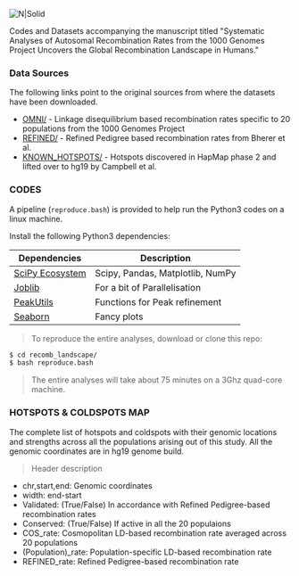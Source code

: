 ![N|Solid](http://www.ibab.ac.in/wp-content/uploads/2013/11/IBAB-logo.png)

Codes and Datasets accompanying the manuscript titled "Systematic Analyses of Autosomal Recombination Rates from the 1000 Genomes Project Uncovers the Global Recombination Landscape in Humans."

### Data Sources
The following links point to the original sources from where the datasets have been downloaded.
* [OMNI/](http://ftp.1000genomes.ebi.ac.uk/vol1/ftp/technical/working/20130507_omni_recombination_rates/) - Linkage disequilibrium based recombination rates specific to 20 populations from the 1000 Genomes Project
* [REFINED/](https://github.com/cbherer/Bherer_etal_SexualDimorphismRecombination) - Refined Pedigree based recombination rates from Bherer et al.
* [KNOWN_HOTSPOTS/](https://github.com/auton1/Campbell_et_al) - Hotspots discovered in HapMap phase 2 and lifted over to hg19 by Campbell et al.

### CODES

A pipeline (`reproduce.bash`) is provided to help run the Python3 codes on a linux machine.

Install the following Python3 dependencies:

| Dependencies | Description |
| ------ | ------ |
| [SciPy Ecosystem](https://www.scipy.org/about.html) | Scipy, Pandas, Matplotlib, NumPy|
| [Joblib](https://pypi.python.org/pypi/joblib) | For a  bit of Parallelisation
| [PeakUtils](https://pypi.python.org/pypi/PeakUtils) | Functions for Peak refinement
| [Seaborn](https://seaborn.pydata.org/) | Fancy plots |

>To reproduce the entire analyses, download or clone this repo:
```sh
$ cd recomb_landscape/
$ bash reproduce.bash
```
>The entire analyses will take about 75 minutes on a 3Ghz quad-core machine.

### HOTSPOTS & COLDSPOTS MAP

The complete list of hotspots and coldspots with their genomic locations and strengths across all the populations arising out of this study. All the genomic coordinates are in hg19 genome build.

>Header description
- chr,start,end: Genomic coordinates
- width: end-start
- Validated: (True/False) In accordance with Refined Pedigree-based recombination rates
- Conserved: (True/False) If active in all the 20 populaions
- COS_rate: Cosmopolitan LD-based recombination rate averaged across 20 populations
- (Population)_rate: Population-specific LD-based recombination rate
- REFINED_rate: Refined Pedigree-based recombination rate
